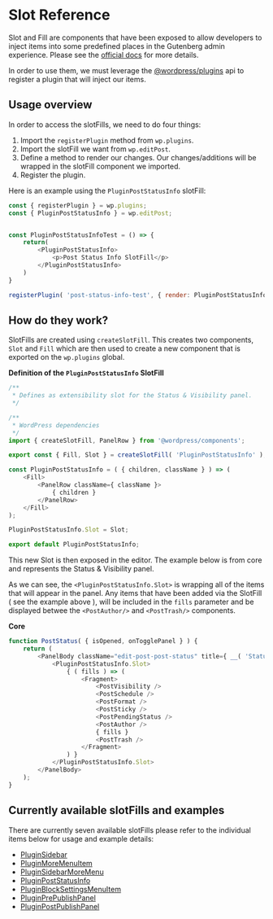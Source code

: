 # Slot Reference

Slot and Fill are components that have been exposed to allow developers to inject items into some predefined places in the Gutenberg admin experience.
Please see the [official docs](https://wordpress.org/gutenberg/handbook/designers-developers/developers/components/slot-fill/) for more details.

In order to use them, we must leverage the [@wordpress/plugins](https://wordpress.org/gutenberg/handbook/designers-developers/developers/packages/packages-plugins/) api to register a plugin that will inject our items.

## Usage overview

In order to access the slotFills, we need to do four things:

1. Import the `registerPlugin` method from `wp.plugins`.
2. Import the slotFill we want from `wp.editPost`.
3. Define a method to render our changes. Our changes/additions will be wrapped in the slotFill component we imported.
4. Register the plugin.



Here is an example using the `PluginPostStatusInfo` slotFill:
```js
const { registerPlugin } = wp.plugins;
const { PluginPostStatusInfo } = wp.editPost;


const PluginPostStatusInfoTest = () => {
	return(
		<PluginPostStatusInfo>
			<p>Post Status Info SlotFill</p>
		</PluginPostStatusInfo>
	)
}

registerPlugin( 'post-status-info-test', { render: PluginPostStatusInfoTest } );
```

## How do they work?

SlotFills are created using `createSlotFill`. This creates two components, `Slot` and `Fill` which are then used to create a new component that is exported on the `wp.plugins` global.

**Definition of the `PluginPostStatusInfo` SlotFill**
```js
/**
 * Defines as extensibility slot for the Status & Visibility panel.
 */

/**
 * WordPress dependencies
 */
import { createSlotFill, PanelRow } from '@wordpress/components';

export const { Fill, Slot } = createSlotFill( 'PluginPostStatusInfo' );

const PluginPostStatusInfo = ( { children, className } ) => (
	<Fill>
		<PanelRow className={ className }>
			{ children }
		</PanelRow>
	</Fill>
);

PluginPostStatusInfo.Slot = Slot;

export default PluginPostStatusInfo;

```

This new Slot is then exposed in the editor. The example below is from core and represents the Status & Visibility panel.

As we can see, the `<PluginPostStatusInfo.Slot>` is wrapping all of the items that will appear in the panel.
Any items that have been added via the SlotFill ( see the example above ), will be included in the `fills` parameter and be displayed betwee the `<PostAuthor/>` and `<PostTrash/>` components.

**Core**
```js
function PostStatus( { isOpened, onTogglePanel } ) {
	return (
		<PanelBody className="edit-post-post-status" title={ __( 'Status & Visibility' ) } opened={ isOpened } onToggle={ onTogglePanel }>
			<PluginPostStatusInfo.Slot>
				{ ( fills ) => (
					<Fragment>
						<PostVisibility />
						<PostSchedule />
						<PostFormat />
						<PostSticky />
						<PostPendingStatus />
						<PostAuthor />
						{ fills }
						<PostTrash />
					</Fragment>
				) }
			</PluginPostStatusInfo.Slot>
		</PanelBody>
	);
}
```
## Currently available slotFills and examples

There are currently seven available slotFills please refer to the individual items below for usage and example details:

* [PluginSidebar](./plugin-sidebar.md)
* [PluginMoreMenuItem](./plugin-more-menu-item.md)
* [PluginSidebarMoreMenu](./plugin-sidebar-more-menu-item.md)
* [PluginPostStatusInfo](./plugin-post-status-info.md)
* [PluginBlockSettingsMenuItem](./plugin-block-settings-menu-item.md)
* [PluginPrePublishPanel](./plugin-pre-post-publish-panel.md)
* [PluginPostPublishPanel](./plugin-post-publish-panel.md)
